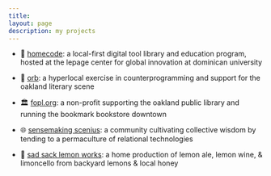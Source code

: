```yaml
---
title:
layout: page
description: my projects
---
```


- 📖 [homecode](https://www.globalinnovation.info/): a local-first digital tool library and education program, hosted at the lepage center for global innovation at dominican university

- 🔮 [orb](https://www.oaklandreviewofbooks.org/): a hyperlocal exercise in counterprogramming and support for the oakland literary scene

- 🏛️ [fopl.org](https://fopl.org): a non-profit supporting the oakland public library and running the bookmark bookstore downtown

- 🌐 [sensemaking scenius](https://welcome.scenius.space): a community cultivating collective wisdom by tending to a permaculture of relational technologies

- 🍋 [sad sack lemon works](/lemonworks): a home production of lemon ale, lemon wine, & limoncello from backyard lemons & local honey     
